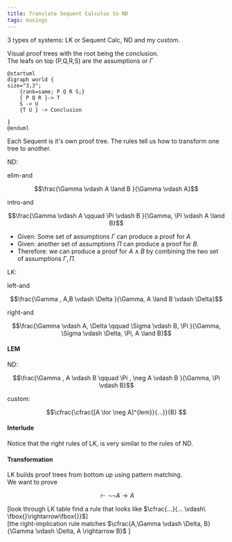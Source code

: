 ```yaml
---
title: Translate Sequent Calculus to ND
tags: musings
---
```



3 types of systems: LK or Sequent Calc, ND and my custom.

Visual proof trees with the root being the conclusion.  
The leafs on top (P,Q,R,S) are the assumptions or $\Gamma$

```plantuml
@startuml
digraph world {
size="3,3";
	{rank=same; P Q R S;}
    { P Q R }-> T
    S -> U
    {T U } -> Conclusion
	
}
@enduml
``` 

Each Sequent is it's own proof tree. The rules tell us how to transform one tree to another.



ND:

elim-and

$$\frac{\Gamma \vdash A \land B  }{\Gamma \vdash A}$$

intro-and

$$\frac{\Gamma \vdash A \qquad \Pi \vdash B  }{\Gamma, \Pi \vdash A \land B}$$

* Given: Some set of assumptions $\Gamma$ can produce a proof for $A$
* Given:  another set of assumptions $\Pi$ can produce a proof for $B$.  
* Therefore: we can produce a proof for $A \land B$ by combining the two set of assumptions $\Gamma, \Pi$.

 


LK:

left-and

$$\frac{\Gamma , A,B  \vdash \Delta  }{\Gamma, A \land B \vdash \Delta}$$

right-and


$$\frac{\Gamma \vdash A, \Delta \qquad \Sigma \vdash B, \Pi  }{\Gamma, \Sigma \vdash \Delta, \Pi, A \land B}$$

#### LEM

ND:

$$\frac{\Gamma , A \vdash B \qquad \Pi , \neg A \vdash B  }{\Gamma, \Pi \vdash B}$$


custom:

$$\cfrac{\cfrac{[A \lor \neg A]^{lem}}{...}}{B} $$


#### Interlude

Notice that the right rules of LK, is very similar to the rules of ND.

#### Transformation

LK builds proof trees from bottom up using pattern matching.  
We want to prove

$$ \vdash \neg \neg A \rightarrow A $$

[look through LK table find  a rule that looks like $\cfrac{...}{... \vdash\ \fbox{}\rightarrow\fbox{}}$]   
[the right-implication rule matches $\cfrac{A,\Gamma \vdash \Delta, B}{\Gamma \vdash \Delta, A \rightarrow B}$ ]
